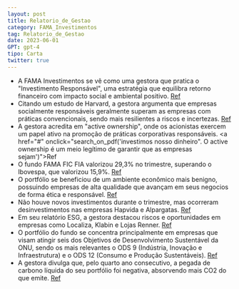 ```yaml
---
layout: post
title: Relatorio_de_Gestao
category: FAMA_Investimentos
tag: Relatorio_de_Gestao
date: 2023-06-01
GPT: gpt-4
tipo: Carta
twitter: true
---
```


- A FAMA Investimentos se vê como uma gestora que pratica o "Investimento Responsável", uma estratégia que equilibra retorno financeiro com impacto social e ambiental positivo.
<a href="#" onclick="search_on_pdf('Essa é a missão de gestoras de investimentos comprometidas com o investimento responsável, como a F')">Ref</a>
- Citando um estudo de Harvard, a gestora argumenta que empresas socialmente responsáveis geralmente superam as empresas com práticas convencionais, sendo mais resilientes a riscos e incertezas.
<a href="#" onclick="search_on_pdf('Empresas que adotam práticas responsáveis mostram-se mais resilientes a riscos e incertezas, destac')">Ref</a>
- A gestora acredita em "active ownership", onde os acionistas exercem um papel ativo na promoção de práticas corporativas responsáveis.
<a href="#" onclick="search_on_pdf('investimos nosso dinheiro". O active ownership é um meio legítimo de garantir que as empresas sejam')">Ref</a>
- O fundo FAMA FIC FIA valorizou 29,3% no trimestre, superando o Ibovespa, que valorizou 15,9%.
<a href="#" onclick="search_on_pdf('Comentário Performance – FAMA FIC FIA O FAMA FIC FIA valorizou 29,3% no trimestre comparado a 15,9%')">Ref</a>
- O portfólio se beneficiou de um ambiente econômico mais benigno, possuindo empresas de alta qualidade que avançam em seus negocios de forma ética e responsável.
<a href="#" onclick="search_on_pdf('Empresas que adotam práticas responsáveis mostram-se mais resilientes a riscos e incertezas, destac')">Ref</a>
- Não houve novos investimentos durante o trimestre, mas ocorreram desinvestimentos nas empresas Hapvida e Alpargatas.
<a href="#" onclick="search_on_pdf('desinvestimentos em Hapvida e Alpargatas.  No caso de Hapvida, é importante ressaltar que nosso inv')">Ref</a>
- Em seu relatório ESG, a gestora destacou riscos e oportunidades em empresas como Localiza, Klabin e Lojas Renner.
<a href="#" onclick="search_on_pdf('pontos claros de melhoria em suas práticas ESG, sendo que a publicação de seu primeiro relatório ES')">Ref</a>
- O portfólio do fundo se concentra principalmente em empresas que visam atingir seis dos Objetivos de Desenvolvimento Sustentável da ONU, sendo os mais relevantes o ODS 9 (Indústria, Inovação e Infraestrutura) e o ODS 12 (Consumo e Produção Sustentáveis).
<a href="#" onclick="search_on_pdf('sendo os mais relevantes o ODS 9 (Indústria, Inovação e Infraestrutura) e o ODS 12 (Consumo e Produ')">Ref</a>
- A gestora divulga que, pelo quarto ano consecutivo, a pegada de carbono líquida do seu portfólio foi negativa, absorvendo mais CO2 do que emite.
<a href="#" onclick="search_on_pdf('melhor. Por fim, neste trimestre divulgamos a nova edição do nosso Relatório de Carbono. Pelo quar')">Ref</a>
